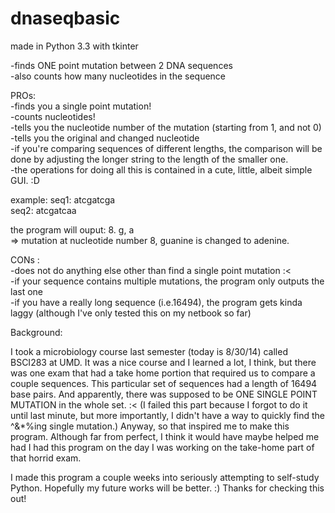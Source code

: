 dnaseqbasic
===========
made in Python 3.3 with tkinter  

-finds ONE point mutation between 2 DNA sequences  
-also counts how many nucleotides in the sequence 

PROs:  
-finds you a single point mutation!  
-counts nucleotides!  
-tells you the nucleotide number of the mutation (starting from 1, and not 0)  
-tells you the original and changed nucleotide  
-if you're comparing sequences of different lengths, the comparison will be done by adjusting the longer string to the   length of the smaller one.  
-the operations for doing all this is contained in a cute, little, albeit simple GUI. :D  

example: seq1: atcgatcga  
         seq2: atcgatcaa  
         
the program will ouput: 8. g, a   
=> mutation at nucleotide number 8, guanine is changed to adenine.   

CONs :  
-does not do anything else other than find a single point mutation :<  
-if your sequence contains multiple mutations, the program only outputs the last one  
-if you have a really long sequence (i.e.16494), the program gets kinda laggy (although I've only tested this on my   netbook so far)  

Background:  

   I took a microbiology course last semester (today is 8/30/14) called BSCI283 at UMD. It was a nice course and I learned a lot, I think, but there was one exam that had a take home portion that required us to compare a couple sequences. This particular set of sequences had a length of 16494 base pairs. And apparently, there was supposed to be ONE SINGLE POINT MUTATION in the whole set. :< (I failed this part because I forgot to do it until last minute, but more importantly, I didn't have a way to quickly find the ^&*%ing single mutation.) Anyway, so that inspired me to make this program. Although far from perfect, I think it would have maybe helped me had I had this program on the day I was working on the take-home part of that horrid exam.  
    
I made this program a couple weeks into seriously attempting to self-study Python. Hopefully my future works will be better. :) Thanks for checking this out!
